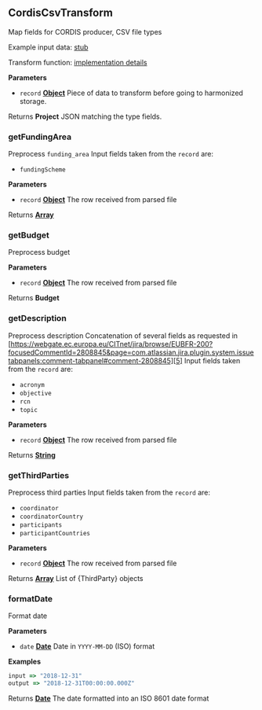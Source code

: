 <!-- Generated by documentation.js. Update this documentation by updating the source code. -->

## CordisCsvTransform

Map fields for CORDIS producer, CSV file types

Example input data: [stub][1]

Transform function: [implementation details][2]

**Parameters**

-   `record` **[Object][3]** Piece of data to transform before going to harmonized storage.

Returns **Project** JSON matching the type fields.

### getFundingArea

Preprocess `funding_area`
Input fields taken from the `record` are:

-   `fundingScheme`

**Parameters**

-   `record` **[Object][3]** The row received from parsed file

Returns **[Array][4]** 

### getBudget

Preprocess budget

**Parameters**

-   `record` **[Object][3]** The row received from parsed file

Returns **Budget** 

### getDescription

Preprocess description
Concatenation of several fields as requested in [https://webgate.ec.europa.eu/CITnet/jira/browse/EUBFR-200?focusedCommentId=2808845&page=com.atlassian.jira.plugin.system.issuetabpanels:comment-tabpanel#comment-2808845][5]
Input fields taken from the `record` are:

-   `acronym`
-   `objective`
-   `rcn`
-   `topic`

**Parameters**

-   `record` **[Object][3]** The row received from parsed file

Returns **[String][6]** 

### getThirdParties

Preprocess third parties
Input fields taken from the `record` are:

-   `coordinator`
-   `coordinatorCountry`
-   `participants`
-   `participantCountries`

**Parameters**

-   `record` **[Object][3]** The row received from parsed file

Returns **[Array][4]** List of {ThirdParty} objects

### formatDate

Format date

**Parameters**

-   `date` **[Date][7]** Date in `YYYY-MM-DD` (ISO) format

**Examples**

```javascript
input => "2018-12-31"
output => "2018-12-31T00:00:00.000Z"
```

Returns **[Date][7]** The date formatted into an ISO 8601 date format

[1]: https://github.com/ec-europa/eubfr-data-lake/blob/master/services/ingestion/etl/cordis/csv/test/stubs/record.json

[2]: https://github.com/ec-europa/eubfr-data-lake/blob/master/services/ingestion/etl/cordis/csv/src/lib/transform.js

[3]: https://developer.mozilla.org/docs/Web/JavaScript/Reference/Global_Objects/Object

[4]: https://developer.mozilla.org/docs/Web/JavaScript/Reference/Global_Objects/Array

[5]: https://webgate.ec.europa.eu/CITnet/jira/browse/EUBFR-200?focusedCommentId=2808845&page=com.atlassian.jira.plugin.system.issuetabpanels:comment-tabpanel#comment-2808845

[6]: https://developer.mozilla.org/docs/Web/JavaScript/Reference/Global_Objects/String

[7]: https://developer.mozilla.org/docs/Web/JavaScript/Reference/Global_Objects/Date
